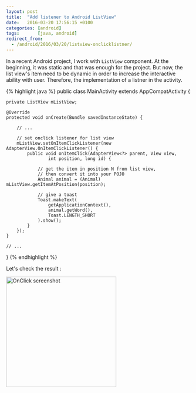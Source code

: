 ```yaml
---
layout: post
title:  "Add listener to Android ListView"
date:   2016-03-20 17:56:15 +0100
categories: [android]
tags:       [java, android]
redirect_from:
  - /android/2016/03/20/listview-onclicklistner/
---
```


In a recent Android project, I work with `ListView` component. At the beginning,
it was static and that was enough for the project. But now, the list view's item
need to be dynamic in order to increase the interactive ability with user.
Therefore, the implementation of a listner in the activity.

{% highlight java %}
public class MainActivity extends AppCompatActivity {

    private ListView mListView;

    @Override
    protected void onCreate(Bundle savedInstanceState) {

        // ...

        // set onclick listener for list view
        mListView.setOnItemClickListener(new AdapterView.OnItemClickListener() {
            public void onItemClick(AdapterView<?> parent, View view, 
                    int position, long id) {

                // get the item in position N from list view,
                // then convert it into your POJO
                Animal animal = (Animal) mListView.getItemAtPosition(position);

                // give a toast
                Toast.makeText(
                    getApplicationContext(),
                    animal.getWord(),
                    Toast.LENGTH_SHORT
                ).show();
            }
        });
    }

    // ...
}
{% endhighlight %}

Let's check the result :

<img src="{{ site.url }}/assets/20160320-165100-screenshot.png" width="300" alt="OnClick screenshot"/>

